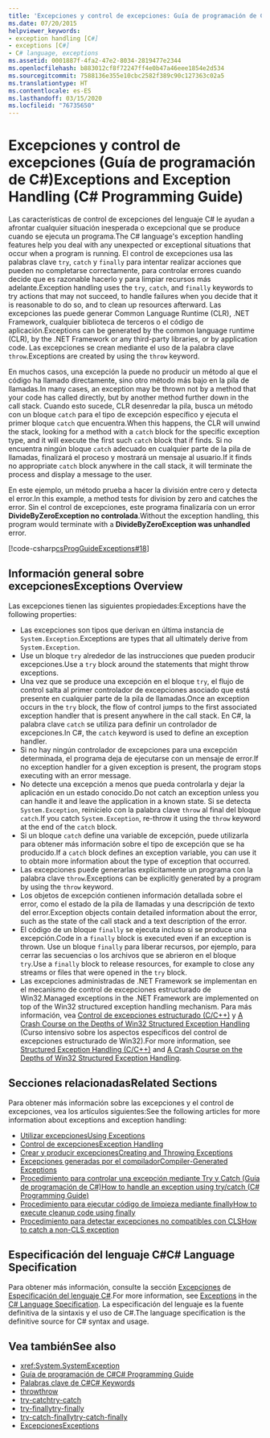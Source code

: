 ```yaml
---
title: 'Excepciones y control de excepciones: Guía de programación de C#'
ms.date: 07/20/2015
helpviewer_keywords:
- exception handling [C#]
- exceptions [C#]
- C# language, exceptions
ms.assetid: 0001887f-4fa2-47e2-8034-2819477e2344
ms.openlocfilehash: b883012cf8f72247ff4e0b47a46eee1854e2d534
ms.sourcegitcommit: 7588136e355e10cbc2582f389c90c127363c02a5
ms.translationtype: HT
ms.contentlocale: es-ES
ms.lasthandoff: 03/15/2020
ms.locfileid: "76735650"
---
```

# <a name="exceptions-and-exception-handling-c-programming-guide"></a><span data-ttu-id="769b0-102">Excepciones y control de excepciones (Guía de programación de C#)</span><span class="sxs-lookup"><span data-stu-id="769b0-102">Exceptions and Exception Handling (C# Programming Guide)</span></span>

<span data-ttu-id="769b0-103">Las características de control de excepciones del lenguaje C# le ayudan a afrontar cualquier situación inesperada o excepcional que se produce cuando se ejecuta un programa.</span><span class="sxs-lookup"><span data-stu-id="769b0-103">The C# language's exception handling features help you deal with any unexpected or exceptional situations that occur when a program is running.</span></span> <span data-ttu-id="769b0-104">El control de excepciones usa las palabras clave `try`, `catch` y `finally` para intentar realizar acciones que pueden no completarse correctamente, para controlar errores cuando decide que es razonable hacerlo y para limpiar recursos más adelante.</span><span class="sxs-lookup"><span data-stu-id="769b0-104">Exception handling uses the `try`, `catch`, and `finally` keywords to try actions that may not succeed, to handle failures when you decide that it is reasonable to do so, and to clean up resources afterward.</span></span> <span data-ttu-id="769b0-105">Las excepciones las puede generar Common Language Runtime (CLR), .NET Framework, cualquier biblioteca de terceros o el código de aplicación.</span><span class="sxs-lookup"><span data-stu-id="769b0-105">Exceptions can be generated by the common language runtime (CLR), by the .NET Framework or any third-party libraries, or by application code.</span></span> <span data-ttu-id="769b0-106">Las excepciones se crean mediante el uso de la palabra clave `throw`.</span><span class="sxs-lookup"><span data-stu-id="769b0-106">Exceptions are created by using the `throw` keyword.</span></span>

<span data-ttu-id="769b0-107">En muchos casos, una excepción la puede no producir un método al que el código ha llamado directamente, sino otro método más bajo en la pila de llamadas.</span><span class="sxs-lookup"><span data-stu-id="769b0-107">In many cases, an exception may be thrown not by a method that your code has called directly, but by another method further down in the call stack.</span></span> <span data-ttu-id="769b0-108">Cuando esto sucede, CLR desenredar la pila, busca un método con un bloque `catch` para el tipo de excepción específico y ejecuta el primer bloque `catch` que encuentra.</span><span class="sxs-lookup"><span data-stu-id="769b0-108">When this happens, the CLR will unwind the stack, looking for a method with a `catch` block for the specific exception type, and it will execute the first such `catch` block that if finds.</span></span> <span data-ttu-id="769b0-109">Si no encuentra ningún bloque `catch` adecuado en cualquier parte de la pila de llamadas, finalizará el proceso y mostrará un mensaje al usuario.</span><span class="sxs-lookup"><span data-stu-id="769b0-109">If it finds no appropriate `catch` block anywhere in the call stack, it will terminate the process and display a message to the user.</span></span>

<span data-ttu-id="769b0-110">En este ejemplo, un método prueba a hacer la división entre cero y detecta el error.</span><span class="sxs-lookup"><span data-stu-id="769b0-110">In this example, a method tests for division by zero and catches the error.</span></span> <span data-ttu-id="769b0-111">Sin el control de excepciones, este programa finalizaría con un error **DivideByZeroException no controlada**.</span><span class="sxs-lookup"><span data-stu-id="769b0-111">Without the exception handling, this program would terminate with a **DivideByZeroException was unhandled** error.</span></span>

[!code-csharp[csProgGuideExceptions#18](~/samples/snippets/csharp/VS_Snippets_VBCSharp/csProgGuideExceptions/CS/Exceptions.cs#18)]

## <a name="exceptions-overview"></a><span data-ttu-id="769b0-112">Información general sobre excepciones</span><span class="sxs-lookup"><span data-stu-id="769b0-112">Exceptions Overview</span></span>

<span data-ttu-id="769b0-113">Las excepciones tienen las siguientes propiedades:</span><span class="sxs-lookup"><span data-stu-id="769b0-113">Exceptions have the following properties:</span></span>

- <span data-ttu-id="769b0-114">Las excepciones son tipos que derivan en última instancia de `System.Exception`.</span><span class="sxs-lookup"><span data-stu-id="769b0-114">Exceptions are types that all ultimately derive from `System.Exception`.</span></span>
- <span data-ttu-id="769b0-115">Use un bloque `try` alrededor de las instrucciones que pueden producir excepciones.</span><span class="sxs-lookup"><span data-stu-id="769b0-115">Use a `try` block around the statements that might throw exceptions.</span></span>
- <span data-ttu-id="769b0-116">Una vez que se produce una excepción en el bloque `try`, el flujo de control salta al primer controlador de excepciones asociado que está presente en cualquier parte de la pila de llamadas.</span><span class="sxs-lookup"><span data-stu-id="769b0-116">Once an exception occurs in the `try` block, the flow of control jumps to the first associated exception handler that is present anywhere in the call stack.</span></span> <span data-ttu-id="769b0-117">En C#, la palabra clave `catch` se utiliza para definir un controlador de excepciones.</span><span class="sxs-lookup"><span data-stu-id="769b0-117">In C#, the `catch` keyword is used to define an exception handler.</span></span>
- <span data-ttu-id="769b0-118">Si no hay ningún controlador de excepciones para una excepción determinada, el programa deja de ejecutarse con un mensaje de error.</span><span class="sxs-lookup"><span data-stu-id="769b0-118">If no exception handler for a given exception is present, the program stops executing with an error message.</span></span>
- <span data-ttu-id="769b0-119">No detecte una excepción a menos que pueda controlarla y dejar la aplicación en un estado conocido.</span><span class="sxs-lookup"><span data-stu-id="769b0-119">Do not catch an exception unless you can handle it and leave the application in a known state.</span></span> <span data-ttu-id="769b0-120">Si se detecta `System.Exception`, reinícielo con la palabra clave `throw` al final del bloque `catch`.</span><span class="sxs-lookup"><span data-stu-id="769b0-120">If you catch `System.Exception`, re-throw it using the `throw` keyword at the end of the `catch` block.</span></span>
- <span data-ttu-id="769b0-121">Si un bloque `catch` define una variable de excepción, puede utilizarla para obtener más información sobre el tipo de excepción que se ha producido.</span><span class="sxs-lookup"><span data-stu-id="769b0-121">If a `catch` block defines an exception variable, you can use it to obtain more information about the type of exception that occurred.</span></span>
- <span data-ttu-id="769b0-122">Las excepciones puede generarlas explícitamente un programa con la palabra clave `throw`.</span><span class="sxs-lookup"><span data-stu-id="769b0-122">Exceptions can be explicitly generated by a program by using the `throw` keyword.</span></span>
- <span data-ttu-id="769b0-123">Los objetos de excepción contienen información detallada sobre el error, como el estado de la pila de llamadas y una descripción de texto del error.</span><span class="sxs-lookup"><span data-stu-id="769b0-123">Exception objects contain detailed information about the error, such as the state of the call stack and a text description of the error.</span></span>
- <span data-ttu-id="769b0-124">El código de un bloque `finally` se ejecuta incluso si se produce una excepción.</span><span class="sxs-lookup"><span data-stu-id="769b0-124">Code in a `finally` block is executed even if an exception is thrown.</span></span> <span data-ttu-id="769b0-125">Use un bloque `finally` para liberar recursos, por ejemplo, para cerrar las secuencias o los archivos que se abrieron en el bloque `try`.</span><span class="sxs-lookup"><span data-stu-id="769b0-125">Use a `finally` block to release resources, for example to close any streams or files that were opened in the `try` block.</span></span>
- <span data-ttu-id="769b0-126">Las excepciones administradas de .NET Framework se implementan en el mecanismo de control de excepciones estructurado de Win32.</span><span class="sxs-lookup"><span data-stu-id="769b0-126">Managed exceptions in the .NET Framework are implemented on top of the Win32 structured exception handling mechanism.</span></span> <span data-ttu-id="769b0-127">Para más información, vea [Control de excepciones estructurado (C/C++)](/cpp/cpp/structured-exception-handling-c-cpp) y [A Crash Course on the Depths of Win32 Structured Exception Handling](http://bytepointer.com/resources/pietrek_crash_course_depths_of_win32_seh.htm) (Curso intensivo sobre los aspectos específicos del control de excepciones estructurado de Win32).</span><span class="sxs-lookup"><span data-stu-id="769b0-127">For more information, see [Structured Exception Handling (C/C++)](/cpp/cpp/structured-exception-handling-c-cpp) and [A Crash Course on the Depths of Win32 Structured Exception Handling](http://bytepointer.com/resources/pietrek_crash_course_depths_of_win32_seh.htm).</span></span>

## <a name="related-sections"></a><span data-ttu-id="769b0-128">Secciones relacionadas</span><span class="sxs-lookup"><span data-stu-id="769b0-128">Related Sections</span></span>

<span data-ttu-id="769b0-129">Para obtener más información sobre las excepciones y el control de excepciones, vea los artículos siguientes:</span><span class="sxs-lookup"><span data-stu-id="769b0-129">See the following articles for more information about exceptions and exception handling:</span></span>

- [<span data-ttu-id="769b0-130">Utilizar excepciones</span><span class="sxs-lookup"><span data-stu-id="769b0-130">Using Exceptions</span></span>](using-exceptions.md)
- [<span data-ttu-id="769b0-131">Control de excepciones</span><span class="sxs-lookup"><span data-stu-id="769b0-131">Exception Handling</span></span>](exception-handling.md)
- [<span data-ttu-id="769b0-132">Crear y producir excepciones</span><span class="sxs-lookup"><span data-stu-id="769b0-132">Creating and Throwing Exceptions</span></span>](creating-and-throwing-exceptions.md)
- [<span data-ttu-id="769b0-133">Excepciones generadas por el compilador</span><span class="sxs-lookup"><span data-stu-id="769b0-133">Compiler-Generated Exceptions</span></span>](compiler-generated-exceptions.md)
- [<span data-ttu-id="769b0-134">Procedimiento para controlar una excepción mediante Try y Catch (Guía de programación de C#)</span><span class="sxs-lookup"><span data-stu-id="769b0-134">How to handle an exception using try/catch (C# Programming Guide)</span></span>](how-to-handle-an-exception-using-try-catch.md)
- [<span data-ttu-id="769b0-135">Procedimiento para ejecutar código de limpieza mediante finally</span><span class="sxs-lookup"><span data-stu-id="769b0-135">How to execute cleanup code using finally</span></span>](how-to-execute-cleanup-code-using-finally.md)
- [<span data-ttu-id="769b0-136">Procedimiento para detectar excepciones no compatibles con CLS</span><span class="sxs-lookup"><span data-stu-id="769b0-136">How to catch a non-CLS exception</span></span>](how-to-catch-a-non-cls-exception.md)

## <a name="c-language-specification"></a><span data-ttu-id="769b0-137">Especificación del lenguaje C#</span><span class="sxs-lookup"><span data-stu-id="769b0-137">C# Language Specification</span></span>

<span data-ttu-id="769b0-138">Para obtener más información, consulte la sección [Excepciones](~/_csharplang/spec/exceptions.md) de [Especificación del lenguaje C#](/dotnet/csharp/language-reference/language-specification/introduction).</span><span class="sxs-lookup"><span data-stu-id="769b0-138">For more information, see [Exceptions](~/_csharplang/spec/exceptions.md) in the [C# Language Specification](/dotnet/csharp/language-reference/language-specification/introduction).</span></span> <span data-ttu-id="769b0-139">La especificación del lenguaje es la fuente definitiva de la sintaxis y el uso de C#.</span><span class="sxs-lookup"><span data-stu-id="769b0-139">The language specification is the definitive source for C# syntax and usage.</span></span>

## <a name="see-also"></a><span data-ttu-id="769b0-140">Vea también</span><span class="sxs-lookup"><span data-stu-id="769b0-140">See also</span></span>

- <xref:System.SystemException>
- [<span data-ttu-id="769b0-141">Guía de programación de C#</span><span class="sxs-lookup"><span data-stu-id="769b0-141">C# Programming Guide</span></span>](../index.md)
- [<span data-ttu-id="769b0-142">Palabras clave de C#</span><span class="sxs-lookup"><span data-stu-id="769b0-142">C# Keywords</span></span>](../../language-reference/keywords/index.md)
- [<span data-ttu-id="769b0-143">throw</span><span class="sxs-lookup"><span data-stu-id="769b0-143">throw</span></span>](../../language-reference/keywords/throw.md)
- [<span data-ttu-id="769b0-144">try-catch</span><span class="sxs-lookup"><span data-stu-id="769b0-144">try-catch</span></span>](../../language-reference/keywords/try-catch.md)
- [<span data-ttu-id="769b0-145">try-finally</span><span class="sxs-lookup"><span data-stu-id="769b0-145">try-finally</span></span>](../../language-reference/keywords/try-finally.md)
- [<span data-ttu-id="769b0-146">try-catch-finally</span><span class="sxs-lookup"><span data-stu-id="769b0-146">try-catch-finally</span></span>](../../language-reference/keywords/try-catch-finally.md)
- [<span data-ttu-id="769b0-147">Excepciones</span><span class="sxs-lookup"><span data-stu-id="769b0-147">Exceptions</span></span>](../../../standard/exceptions/index.md)
